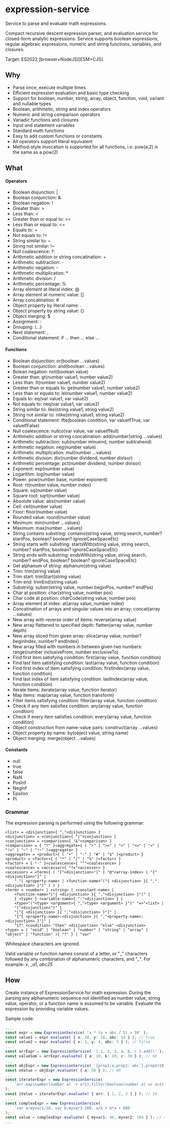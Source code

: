# expression-service
Service to parse and evaluate math expressions.

Compact recursive descent expression parser, and evaluation service 
for closed-form analytic expressions.
Service supports boolean expressions, regular algebraic expressions, 
numeric and string functions, variables, and closures.

Target: ES2022 [browser+NodeJS][ESM+CJS].

## Why

* Parse once, execute multiple times
* Efficient expression evaluation and basic type checking
* Support for boolean, number, string, array, object, function, void, variant
  and nullable types
* Boolean, arithmetic, string and index operators
* Numeric and string comparison operators
* Variadic functions and closures
* Input and statement variables
* Standard math functions
* Easy to add custom functions or constants
* All operators support literal equivalent
* Method-style invocation is supported for all functions,
  i.e. pow(a,2) is the same as a.pow(2)

## What

#### Operators
* Boolean disjunction: |
* Boolean conjunction: &
* Boolean negation: !
* Greater than: >
* Less than: <
* Greater than or equal to: >=
* Less than or equal to: <=
* Equals to: =
* Not equals to: !=
* String similar to: \~
* String not similar: !\~
* Null coalescence: ?:
* Arithmetic addition or string concatination: +
* Arithmetic subtraction: -
* Arithmetic negation: -
* Arithmetic multiplication: \*
* Arithmetic division: /
* Arithmetic percentage: %
* Array element at literal index: @
* Array element at numeric value: []
* Array concatination: #
* Object property by literal name: .
* Object property by string value: {}
* Object merging: $
* Assignment: :
* Grouping: (...)
* Next statement: ,
* Conditional statement: if ... then ... else ...
#### Functions
* Boolean disjunction: or(boolean ...values)
* Boolean conjunction: and(boolean ...values)
* Bolean negation: not(boolean value)
* Greater than: gt(number value1, number value2)
* Less than: lt(number value1, number value2)
* Greater than or equals to: ge(number value1, number value2)
* Less than or equals to: le(number value1, number value2)
* Equals to: eq(var value1, var value2)
* Not equals to: neq(var value1, var value2)
* String similar to: like(string value1, string value2)
* String not similar to: nlike(string value1, string value2)
* Conditional statement: ifte(boolean condition, var valueIfTrue, var valueIfFalse)
* Null coalescence: nullco(var value, var valueIfNull)
* Arithmetic addition or string concatination: add(number|string ...values)
* Arithmetic subtraction: sub(number minuend, number subtrahend)
* Arithmetic negation: neg(number value)
* Arithmetic multiplication: mul(number ...values)
* Arithmetic division: div(number dividend, number divisor)
* Arithmetic percentage: pct(number dividend, number divisor)
* Exponent: exp(number value)
* Logarithm: log(number value)
* Power: pow(number base, number exponent)
* Root: rt(number value, number index)
* Square: sq(number value)
* Square root: sqrt(number value)
* Absolute value: abs(number value)
* Ceil: ceil(number value)
* Floor: floor(number value)
* Rounded value: round(number value)
* Minimum: min(number ...values)
* Maximum: max(number ...values)
* String contains substring: contains(string value, string search, number? startPos, boolean? boolean? ignoreCaseSpaceEtc)
* String starts with substring: startsWith(string value, string search, number? startPos, boolean? ignoreCaseSpaceEtc)
* String ends with substring: endsWith(string value, string search, number? endPos, boolean? boolean? ignoreCaseSpaceEtc)
* Get alphanum of string: alphanum(string value)
* Trim: trim(string value)
* Trim start: trimStart(string value)
* Trim end: trimEnd(string value)
* Substring: substr(string value, number beginPos, number? endPos)
* Char at position: char(string value, number pos)
* Char code at position: charCode(string value, number pos)
* Array element at index: at(array value, number index)
* Concatination of arrays and singular values into an array: concat(array ...values)
* New array with reverse order of items: reverse(array value)
* New array flattened to specified depth: flatten(array value, number depth)
* New array sliced from given array: slice(array value, number? beginIndex, number? endIndex)
* New array filled with numbers in between given two numbers: range(number inclusiveFrom, number exclusiveTo)
* Find first item satisfying condition: first(array value, function condition)
* Find last item satisfying condition: last(array value, function condition)
* Find first index of item satisfying condition: firstIndex(array value, function condition)
* Find last index of item satisfying condition: lastIndex(array value, function condition)
* Iterate items: iterate(array value, function iterator)
* Map items: map(array value, function transform)
* Filter items satisfying condition: filter(array value, function condition)
* Check if any item satisfies condition: any(array value, function condition)
* Check if every item satisfies condition: every(array value, function condition)
* Object construction from name-value pairs: construct(array ...values)
* Object property by name: by(object value, string name)
* Object merging: merge(object ...values)
#### Constants
* null
* true
* false
* NaN
* PosInf
* NegInf
* Epsilon
* Pi

### Grammar
The expression parsing is performed using the following grammar:

	<list> = <disjunction>{ ","<disjunction> }
	<disjunction> = <conjunction>{ "|"<conjunction> }
	<conjunction> = <comparison>{ "&"<comparison> }
	<comparison> = { "!" }<aggregate>{ ( ">" | ">=" | "<" | "<=" | "=" | "!=" | "~" | "!~" )<aggregate> }
	<aggregate> = <product>{ ( "+" | "-" | "#" | "$" )<product> }
	<product> = <factor>{ ( "*" | "/" | "%" )<factor> }
	<factor> = { "-" }<coalescence>{ "^"<coalescence> }
	<coalescence> = <accessor>{ "?="<accessor> }
	<accessor> = <term>{ ( "["<disjunction>"]" | "@"<array-index> | "{"<disjunction>"}" |
		"."( <property-name> | <function-name>"("{ <disjunction> }{ ","<disjunction> }")" ) ) }
	<term> = <number> | <string> | <constant-name> |
		<function-name>"("{ <disjunction> }{ ","<disjunction> }")" |
		{ <type> } <variable-name>{ ":"<disjunction> } |
		<type>"("<type> <argument>{ ","<type> <argument> }")" "=>"<list> |
		"("<disjunction>")" |
		"["{ <disjunction> }{ ","<disjunction> }"]" |
		"{"{ <property-name>:<disjunction> }{ ","<property-name>:<disjunction> }"}" |
		"if" <condition> "then" <disjunction> "else" <disjunction>
	<type> = ( "void" | "boolean" | "number" | "string" | "array" | "object" | "function" ){ "?" } | "var"

Whitespace characters are ignored.

Valid variable or function names consist of a letter, or "\_" characters followed by any combination
of alphanumeric characters, and "\_". For example: *x*, *\_a1*, *abc25*


## How

Create instance of ExpressionService for math expression.
During the parsing any alphanumeric sequence not identified as
number value, string value, operator, or a function name is assumed to be variable.
Evaluate the expression by providing variable values.

Sample code:

```ts
...
const expr = new ExpressionService( 'x * (y + abc / 5) > 10' );
const value1 = expr.evaluate( { x: 10, y: 20, abc: 10 } ); // true
const value2 = expr.evaluate( { x: 1, y: 4, abc: 5 } ); // false
...
const arrExpr = new ExpressionService( '[ 1, 2, 3, a, b, c ].add()' );
const valueSum = arrExpr.evaluate( { a: 10, b: 20, c: 30 } ); // 66
...
const objExpr = new ExpressionService( '{prop1:a,prop2:`abc`}.prop1+10' );
const oValue = objExpr.evaluate( { a: 50 } ); // 60
...
const iteratorExpr = new ExpressionService(
	'arr.map(number(number a) -> a*2).filter(boolean(number a) => a>3).add()'
);
const iValue = iteratorExpr.evaluate( { arr: [ 1, 2, 3 ] } ); // 10
...
const complexExpr = new ExpressionService(
	'var a:myvar1/10, var b:myvar2-100, a/b + b*a + 600'
);
const value = complexExpr.evaluate( { myvar1: 40, myvar2: 104 } ); // 4761
...
```
